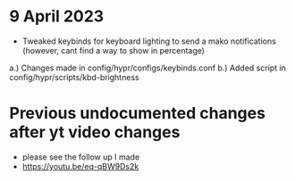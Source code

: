 # 9 April 2023
- Tweaked keybinds for keyboard lighting to send a mako notifications (however, cant find a way to show in percentage)
 
 a.) Changes made in config/hypr/configs/keybinds.conf
 b.) Added script in config/hypr/scripts/kbd-brightness
 
# Previous undocumented changes after yt video changes
- please see the follow up I made
- https://youtu.be/eq-qBW9Ds2k
